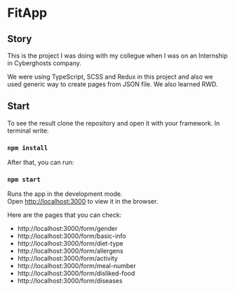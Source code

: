 # FitApp

## Story

This is the project I was doing with my collegue when I was on an Internship in Cyberghosts company.

We were using TypeScript, SCSS and Redux in this project and also we used generic way to create pages from JSON file.
We also learned RWD.

## Start
To see the result clone the repository and open it with your framework. In terminal write: 

### `npm install`

After that, you can run:
### `npm start`

Runs the app in the development mode.\
Open [http://localhost:3000](http://localhost:3000) to view it in the browser.

Here are the pages that you can check:

- http://localhost:3000/form/gender
- http://localhost:3000/form/basic-info
- http://localhost:3000/form/diet-type
- http://localhost:3000/form/allergens
- http://localhost:3000/form/activity
- http://localhost:3000/form/meal-number
- http://localhost:3000/form/disliked-food
- http://localhost:3000/form/diseases
